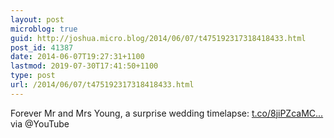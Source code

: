 ```yaml
---
layout: post
microblog: true
guid: http://joshua.micro.blog/2014/06/07/t475192317318418433.html
post_id: 41387
date: 2014-06-07T19:27:31+1100
lastmod: 2019-07-30T17:41:50+1100
type: post
url: /2014/06/07/t475192317318418433.html
---
```

Forever Mr and Mrs Young, a surprise wedding timelapse: [t.co/8jiPZcaMC...](http://t.co/8jiPZcaMCS) via @YouTube
